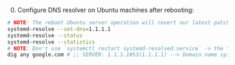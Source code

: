 0. Configure DNS resolver on Ubuntu machines after rebooting:

```bash
# NOTE: The reboot Ubuntu server operation will revert our latest patches to its archetype configuration.
systemd-resolve --set-dns=1.1.1.1
systemd-resolve --status
systemd-resolve --statistics
# NOTE: Don't use `systemctl restart systemd-resolved.service` -> the "back to the old day" will be happened.
dig any google.com # ;; SERVER: 1.1.1.1#53(1.1.1.1) --> Domain name system now can be resolved by your machine.
```
